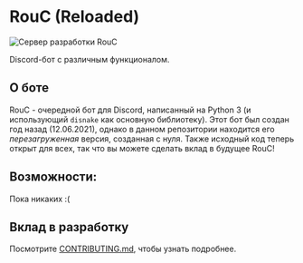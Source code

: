 # RouC (Reloaded) 

![Сервер разработки RouC](https://img.shields.io/discord/862265365350449182?color=%232813fb&label=Сервер%20разработки%20RouC&style=flat-square)

Discord-бот с различным функционалом. 

## О боте
RouC - очередной бот для Discord, написанный на Python 3 (и использующий `disnake` как основную библиотеку). 
Этот бот был создан год назад (12.06.2021), однако в данном репозитории находится его *перезагруженная* версия, созданная с нуля. 
Также исходный код теперь открыт для всех, так что вы можете сделать вклад в будущее RouC! 

## Возможности:
Пока никаких :( 
<!--* Модерация (В ПРОЦЕССЕ СОЗДАНИЯ) 
* - Стандартные команды для модерации (ban, unban, kick, mute или timeout, система варнов)
* - Режим "Занят" для модераторов
* - Автомодераци (для капса (CAPSLOCK), "плохих слов" и др.)
* - Система логов
* Развлечения (В ПРОЦЕССЕ СОЗДАНИЯ)
* - Крестики-нолики
* - Викторина
* Утилиты (В ПРОЦЕССЕ СОЗДАНИЯ)
* - Случайная цитата
* - Транслитерация
* - Калькулятор 
* - остальное, позже напишу это
* Музыка (В ПРОЦЕССЕ СОЗДАНИЯ)
* - Управление музыкой (play, queue, pause и другие команды)
* - Поддержка YouTube, Spotify, Bandcamp, Soundcloud
* Информация (В ПРОЦЕССЕ СОЗДАНИЯ)
* - Про сервер
* - Про пользователя 
* - Таблицы лидеров (лидерборды) 
* Экономикв (В ПРОЦЕССЕ СОЗДАНИЯ)
* - Стандартные команды экономики
* Остальное (В ПРОЦЕССЕ СОЗДАНИЯ)
* - Система уровней -->

## Вклад в разработку <!-- просто я хз как Contributig перевести -->
Посмотрите [CONTRIBUTING.md](https://github.com/EgorBron/RouC/blob/master/CONTRIBUTING.md), чтобы узнать подробнее.
